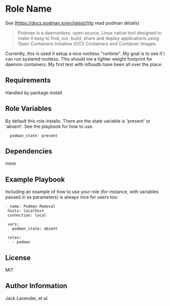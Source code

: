 Role Name
=========

See [https://docs.podman.io/en/latest/](to read podman details)

> Podman is a daemonless, open source, Linux native tool designed to make it easy to find, run, build, share and deploy applications using Open Containers Initiative (OCI) Containers and Container Images.

Currently, this is used it setup a nice rootless "runtime". My goal is to see if I can run systemd rootless.  This should me a lighter weight footprint for daemon containers.  My first test with influxdb have been all over the place.    

Requirements
------------

Handled by package install.

Role Variables
--------------

By default this role installs. There are the state variable is 'present' or 'absent'.  See the playbook for how to use.

```
  podman_state: present
```


Dependencies
------------

none

Example Playbook
----------------

Including an example of how to use your role (for instance, with variables passed in as parameters) is always nice for users too:

 ```
- name: Podman Removal
  hosts: localhost
  connection: local

  vars:
    podman_state: absent

  roles:
    - podman

 ```

License
-------

MIT

Author Information
------------------

Jack Lavender, et al.